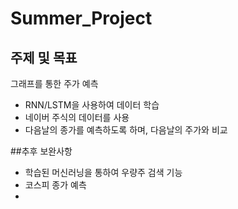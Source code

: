 # Summer_Project

## 주제 및 목표
 그래프를 통한 주가 예측

- RNN/LSTM을 사용하여 데이터 학습
- 네이버 주식의 데이터를 사용 
- 다음날의 종가를 예측하도록 하며, 다음날의 주가와 비교

##추후 보완사항

- 학습된 머신러닝을 통하여 우량주 검색 기능
- 코스피 종가 예측
- 
